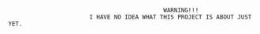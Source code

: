                                                 WARNING!!!
                           I HAVE NO IDEA WHAT THIS PROJECT IS ABOUT JUST YET.
